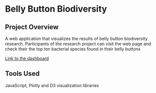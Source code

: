 # **Belly Button Biodiversity**

## **Project Overview**
A web application that visualizes the results of belly button biodiversity
research. Participants of the research project can visit the web page and check
their the top ten bacterial species found in their belly buttons

[Link to the dashboard](https://fkerimov.github.io/Belly_button_biodiversity/ "Belly Button Biodiversity Dashboard")

## **Tools Used**
JavaScript, Plotly and D3 visualization libraries
